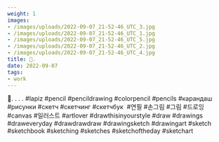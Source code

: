 ```yaml
---
weight: 1
images:
- /images/uploads/2022-09-07_21-52-46_UTC_3.jpg
- /images/uploads/2022-09-07_21-52-46_UTC_1.jpg
- /images/uploads/2022-09-07_21-52-46_UTC_5.jpg
- /images/uploads/2022-09-07_21-52-46_UTC_2.jpg
- /images/uploads/2022-09-07_21-52-46_UTC_4.jpg
title: 🐸.
date: 2022-09-07
tags:
- work
---
```


🐸.
.
.
.
#lapiz #pencil #pencildrawing  #colorpencil #pencils #карандаш #рисунки #скетч #скетчинг #скетчбук  #연필 #손그림 #그림 #드로잉 #canvas #일러스트 #artlover #drawthisinyourstyle #draw #drawings #draweveryday #drawdrawdraw #drawingsketch #drawingart #sketch #sketchbook #sketching #sketches #sketchoftheday #sketchart

